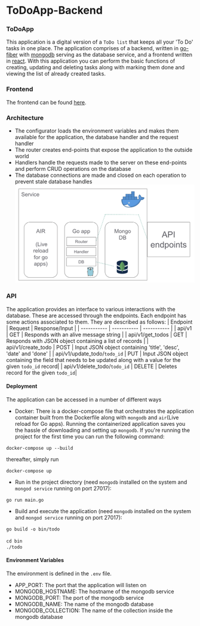 # ToDoApp-Backend

### ToDoApp
This application is a digital version of a `ToDo list` that keeps all your 'To Do' tasks in one place. The application comprises of a backend, written in [go-fiber](https://gofiber.io/) with [mongodb](https://www.mongodb.com/) serving as the database service, and a frontend written in [react](https://reactjs.org/). 
With this application you can perform the basic functions of creating, updating and deleting tasks along with marking them done and viewing the list of already created tasks.

### Frontend
The frontend can be found [here](https://github.com/HassaanTS/ToDoApp-FrontEnd/tree/develop).

### Architecture
- The configurator loads the environment variables and makes them available for the application, the database handler and the request handler
- The router creates end-points that expose the application to the outside world
- Handlers handle the requests made to the server on these end-points and perform CRUD operations on the database
- The database connections are made and closed on each operation to prevent stale database handles
![architecture-diagram](./asset/architecture.png)

### API
The application provides an interface to various interactions with the database. These are accessed through the endpoints. Each endpoint has some actions associated to them. They are described as follows:
| Endpoint      | Request | Response/Input |
| ----------- | ----------- | ----------- |
| api/v1 | GET | Responds with an alive message string |
| api/v1/get_todos | GET | Responds with JSON object containing a list of records |
| api/v1/create_todo | POST | Input JSON object containing 'title', 'desc', 'date' and 'done' |
| api/v1/update_todo/`todo_id` | PUT | Input JSON object containing the field that needs to be updated along with a value for the given `todo_id` record|
| api/v1/delete_todo/`todo_id` | DELETE | Deletes record for the given `todo_id`|

#### Deployment
The application can be accessed in a number of different ways
- Docker:
There is a docker-compose file that orchestrates the application container built from the Dockerfile along with `mongodb` and `air`(Live reload for Go apps). Running the containerized application saves you the hassle of downloading and setting up `mongodb`. If you're running the project for the first time you can run the following command:
```
docker-compose up --build
```
thereafter, simply run 
```
docker-compose up
```
- Run in the project directory (need `mongodb` installed on the system and `mongod service` running on port 27017):
```
go run main.go
```
 - Build and execute the application (need `mongodb` installed on the system and `mongod service` running on port 27017):
```
go build -o bin/todo

cd bin
./todo
```

#### Environment Variables
The environment is defined in the `.env` file.
 - APP_PORT: The port that the application will listen on
 - MONGODB_HOSTNAME: The hostname of the mongodb service
 - MONGODB_PORT: The port of the mongodb service
 - MONGODB_NAME: The name of the mongodb database
 - MONGODB_COLLECTION: The name of the collection inside the mongodb database
